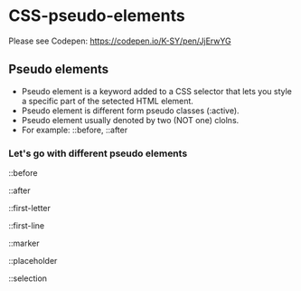 # CSS-pseudo-elements

Please see Codepen: https://codepen.io/K-SY/pen/JjErwYG

## Pseudo elements
  
  - Pseudo element is a keyword added to a CSS selector that lets you style a specific part of the setected HTML element.
  - Pseudo element is different form pseudo classes (:active).
  - Pseudo element usually denoted by two (NOT one) clolns.
  - For example: ::before, ::after

### Let's go with different pseudo elements

::before

::after

::first-letter

::first-line

::marker

::placeholder

::selection
